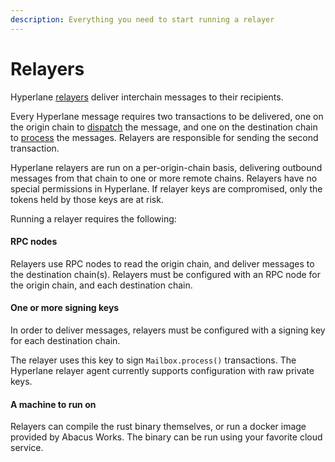 ```yaml
---
description: Everything you need to start running a relayer
---
```


# Relayers

Hyperlane [relayers](../../protocol/agents/relayer.md) deliver interchain messages to their recipients.

Every Hyperlane message requires two transactions to be delivered, one on the origin chain to [dispatch](../../developers/messaging-api/send.md) the message, and one on the destination chain to [process](../../developers/messaging-api/receive.md) the messages. Relayers are responsible for sending the second transaction.

Hyperlane relayers are run on a per-origin-chain basis, delivering outbound messages from that chain to one or more remote chains. Relayers have no special permissions in Hyperlane. If relayer keys are compromised, only the tokens held by those keys are at risk.

Running a relayer requires the following:

#### RPC nodes

Relayers use RPC nodes to read the origin chain, and deliver messages to the destination chain(s). Relayers  must be configured with an RPC node for the origin chain, and each destination chain.&#x20;

#### One or more signing keys

In order to deliver messages, relayers must be configured with a signing key for each destination chain.

The relayer uses this key to sign `Mailbox.process()` transactions. The Hyperlane relayer agent currently supports configuration with raw private keys.

#### A machine to run on

Relayers can compile the rust binary themselves, or run a docker image provided by Abacus Works. The binary can be run using your favorite cloud service.
